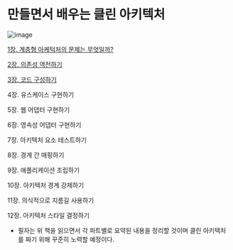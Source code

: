  
 # 만들면서 배우는 클린 아키텍처
 
 
 ![image](https://user-images.githubusercontent.com/79154652/179788702-2a5072e3-10ee-46d6-ac8b-2461e62b5894.png)

 
  [1장. 계층형 아케턱처의 문제는 무엇일까?](https://github.com/russell-seo/TIL/blob/main/Architecture/1%EC%9E%A5.md)
  
  [2장. 의존성 역전하기]()
  
  [3장. 코드 구성하기]()
  
  4장. 유스케이스 구현하기
  
  5장. 웹 어댑터 구현하기
  
  6장. 영속성 어댑터 구현하기
  
  7장. 아키텍처 요소 테스트하기
  
  8장. 경계 간 매핑하기
  
  9장. 애플리케이션 조립하기
  
  10장. 아키텍처 경계 강제하기
  
  11장. 의식적으로 지름길 사용하기
  
  12장. 아키텍처 스타일 결정하기
  
  
  - 필자는 위 책을 읽으면서 각 파트별로 요약된 내용을 정리할 것이며 클린 아키텍처를 짜기 위해 꾸준히 노력할 예정이다.

